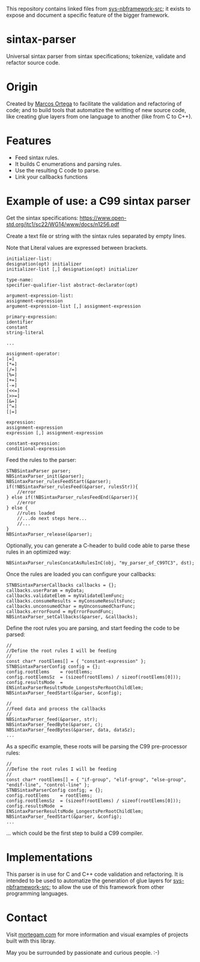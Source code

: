 This repository contains linked files from [sys-nbframework-src](https://github.com/marcosjom/sys-nbframework-src); it exists to expose and document a specific feature of the bigger framework.

# sintax-parser

Universal sintax parser from sintax specifications; tokenize, validate and refactor source code.

# Origin

Created by [Marcos Ortega](https://mortegam.com/) to facilitate the validation and refactoring of code; and to build tools that automatize the writting of new source code, like creating glue layers from one language to another (like from C to C++).

# Features

- Feed sintax rules.
- It builds C enumerations and parsing rules.
- Use the resulting C code to parse.
- Link your callbacks functions

# Example of use: a C99 sintax parser

Get the sintax specifications: https://www.open-std.org/jtc1/sc22/WG14/www/docs/n1256.pdf

Create a text file or string with the sintax rules separated by empty lines.

Note that Literal values are expressed between brackets.

```
initializer-list:
designation(opt) initializer
initializer-list [,] designation(opt) initializer

type-name:
specifier-qualifier-list abstract-declarator(opt)

argument-expression-list:
assignment-expression
argument-expression-list [,] assignment-expression

primary-expression:
identifier
constant
string-literal

...

assignment-operator:
[=]
[*=]
[/=]
[%=]
[+=]
[-=]
[<<=]
[>>=]
[&=]
[^=]
[|=]

expression:
assignment-expression
expression [,] assignment-expression

constant-expression:
conditional-expression

```

Feed the rules to the parser:

```
STNBSintaxParser parser;
NBSintaxParser_init(&parser);
NBSintaxParser_rulesFeedStart(&parser);
if(!NBSintaxParser_rulesFeed(&parser, rulesStr)){
    //error
} else if(!NBSintaxParser_rulesFeedEnd(&parser)){
    //error
} else {
    //rules loaded
    //...do next steps here...
    //...
}
NBSintaxParser_release(&parser);
```

Optionally, you can generate a C-header to build code able to parse these rules in an optimized way:

```
NBSintaxParser_rulesConcatAsRulesInC(obj, "my_parser_of_C99TC3", dst);
```

Once the rules are loaded you can configure your callbacks:

```
STNBSintaxParserCallbacks callbacks = {};
callbacks.userParam = myData;
callbacks.validateElem = myValidateElemFunc;
callbacks.consumeResults = myConsumeResultsFunc;
callbacks.unconsumedChar = myUnconsumedCharFunc;
callbacks.errorFound = myErrorFoundFunc;
NBSintaxParser_setCallbacks(&parser, &callbacks);
```

Define the root rules you are parsing, and start feeding the code to be parsed:

```
//
//Define the root rules I will be feeding
//
const char* rootElems[] = { "constant-expression" };
STNBSintaxParserConfig config = {};
config.rootElems    = rootElems;
config.rootElemsSz  = (sizeof(rootElems) / sizeof(rootElems[0]));
config.resultsMode  = ENSintaxParserResultsMode_LongestsPerRootChildElem;
NBSintaxParser_feedStart(&parser, &config);

//
//Feed data and process the callbacks
//
NBSintaxParser_feed(&parser, str);
NBSintaxParser_feedByte(&parser, c);
NBSintaxParser_feedBytes(&parser, data, dataSz);
...
```

As a specific example, these roots will be parsing the C99 pre-processor rules:

```
//
//Define the root rules I will be feeding
//
const char* rootElems[] = { "if-group", "elif-group", "else-group", "endif-line", "control-line" };
STNBSintaxParserConfig config; = {};
config.rootElems    = rootElems;
config.rootElemsSz  = (sizeof(rootElems) / sizeof(rootElems[0]));
config.resultsMode  = ENSintaxParserResultsMode_LongestsPerRootChildElem;
NBSintaxParser_feedStart(&parser, &config);
...
```

... which could be the first step to build a C99 compiler.

# Implementations

This parser is in use for C and C++ code validation and refactoring. It is intended to be used to automatize the generation of glue layers for [sys-nbframework-src](https://github.com/marcosjom/sys-nbframework-src); to allow the use of this framework from other programming languages.

# Contact

Visit [mortegam.com](https://mortegam.com/) for more information and visual examples of projects built with this libray.

May you be surrounded by passionate and curious people. :-) 
